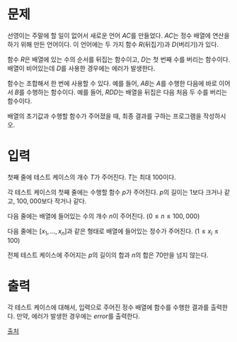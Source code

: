 # 문제

선영이는 주말에 할 일이 없어서 새로운 언어 $AC$를 만들었다. $AC$는 정수 배열에 연산을 하기 위해 만든 언어이다. 이 언어에는 두 가지 함수 $R$(뒤집기)과 $D$(버리기)가 있다.

함수 $R$은 배열에 있는 수의 순서를 뒤집는 함수이고, $D$는 첫 번째 수를 버리는 함수이다. 배열이 비어있는데 $D$를 사용한 경우에는 에러가 발생한다.

함수는 조합해서 한 번에 사용할 수 있다. 예를 들어, $AB$는 $A$를 수행한 다음에 바로 이어서 $B$를 수행하는 함수이다. 예를 들어, $RDD$는 배열을 뒤집은 다음 처음 두 수를 버리는 함수이다.

배열의 초기값과 수행할 함수가 주어졌을 때, 최종 결과를 구하는 프로그램을 작성하시오.

# 입력

첫째 줄에 테스트 케이스의 개수 $T$가 주어진다. $T$는 최대 $100$이다.

각 테스트 케이스의 첫째 줄에는 수행할 함수 $p$가 주어진다. $p$의 길이는 $1$보다 크거나 같고, $100,000$보다 작거나 같다.

다음 줄에는 배열에 들어있는 수의 개수 $n$이 주어진다. $(0 ≤ n ≤ 100,000)$

다음 줄에는 $[x_1,...,x_n]$과 같은 형태로 배열에 들어있는 정수가 주어진다. $(1 ≤ x_i ≤ 100)$

전체 테스트 케이스에 주어지는 $p$의 길이의 합과 $n$의 합은 $70$만을 넘지 않는다.

# 출력

각 테스트 케이스에 대해서, 입력으로 주어진 정수 배열에 함수를 수행한 결과를 출력한다. 만약, 에러가 발생한 경우에는 $error$를 출력한다.

[출처](https://www.acmicpc.net/problem/5430)
